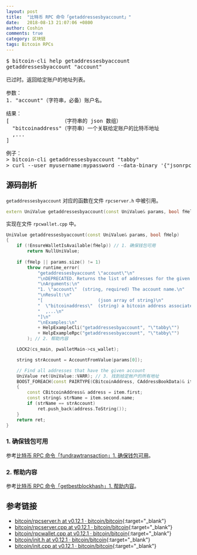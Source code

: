 ```yaml
---
layout: post
title:  "比特币 RPC 命令「getaddressesbyaccount」"
date:   2018-08-13 21:07:06 +0800
author: Coshin
comments: true
category: 区块链
tags: Bitcoin RPCs
---
```

<pre>
$ bitcoin-cli help getaddressesbyaccount
getaddressesbyaccount "account"

已过时。返回给定账户的地址列表。

参数：
1. "account"（字符串，必备）账户名。

结果：
[                 （字符串的 json 数组）
  "bitcoinaddress"（字符串）一个关联给定账户的比特币地址
  ,...
]

例子：
> bitcoin-cli getaddressesbyaccount "tabby"
> curl --user myusername:mypassword --data-binary '{"jsonrpc": "1.0", "id":"curltest", "method": "getaddressesbyaccount", "params": ["tabby"] }' -H 'content-type: text/plain;' http://127.0.0.1:8332/
</pre>

## 源码剖析

`getaddressesbyaccount` 对应的函数在文件 `rpcserver.h` 中被引用。

```cpp
extern UniValue getaddressesbyaccount(const UniValue& params, bool fHelp);
```

实现在文件 `rpcwallet.cpp` 中。

```cpp
UniValue getaddressesbyaccount(const UniValue& params, bool fHelp)
{
    if (!EnsureWalletIsAvailable(fHelp)) // 1. 确保钱包可用
        return NullUniValue;
    
    if (fHelp || params.size() != 1)
        throw runtime_error(
            "getaddressesbyaccount \"account\"\n"
            "\nDEPRECATED. Returns the list of addresses for the given account.\n"
            "\nArguments:\n"
            "1. \"account\"  (string, required) The account name.\n"
            "\nResult:\n"
            "[                     (json array of string)\n"
            "  \"bitcoinaddress\"  (string) a bitcoin address associated with the given account\n"
            "  ,...\n"
            "]\n"
            "\nExamples:\n"
            + HelpExampleCli("getaddressesbyaccount", "\"tabby\"")
            + HelpExampleRpc("getaddressesbyaccount", "\"tabby\"")
        ); // 2. 帮助内容

    LOCK2(cs_main, pwalletMain->cs_wallet);

    string strAccount = AccountFromValue(params[0]);

    // Find all addresses that have the given account
    UniValue ret(UniValue::VARR); // 3. 找到给定帐户的所有地址
    BOOST_FOREACH(const PAIRTYPE(CBitcoinAddress, CAddressBookData)& item, pwalletMain->mapAddressBook)
    {
        const CBitcoinAddress& address = item.first;
        const string& strName = item.second.name;
        if (strName == strAccount)
            ret.push_back(address.ToString());
    }
    return ret;
}
```

### 1. 确保钱包可用

参考[比特币 RPC 命令「fundrawtransaction」1. 确保钱包可用](/blog/2018/07/bitcoin-rpc-fundrawtransaction.html#1-确保钱包可用)。

### 2. 帮助内容

参考[比特币 RPC 命令「getbestblockhash」1. 帮助内容](/blog/2018/05/bitcoin-rpc-getbestblockhash.html#1-帮助内容)。

## 参考链接

* [bitcoin/rpcserver.h at v0.12.1 · bitcoin/bitcoin](https://github.com/bitcoin/bitcoin/blob/v0.12.1/src/rpcserver.h){:target="_blank"}
* [bitcoin/rpcserver.cpp at v0.12.1 · bitcoin/bitcoin](https://github.com/bitcoin/bitcoin/blob/v0.12.1/src/rpcserver.cpp){:target="_blank"}
* [bitcoin/rpcwallet.cpp at v0.12.1 · bitcoin/bitcoin](https://github.com/bitcoin/bitcoin/blob/v0.12.1/src/wallet/rpcwallet.cpp){:target="_blank"}
* [bitcoin/init.h at v0.12.1 · bitcoin/bitcoin](https://github.com/bitcoin/bitcoin/blob/v0.12.1/src/init.h){:target="_blank"}
* [bitcoin/init.cpp at v0.12.1 · bitcoin/bitcoin](https://github.com/bitcoin/bitcoin/blob/v0.12.1/src/init.cpp){:target="_blank"}
